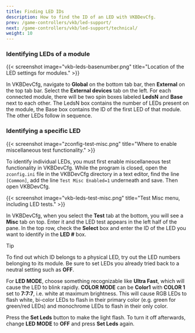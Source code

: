 ```yaml
---
title: Finding LED IDs
description: How to find the ID of an LED with VKBDevCfg.
prev: /game-controllers/vkb/led-support/
next: /game-controllers/vkb/led-support/technical/
weight: 10
---
```


### Identifying LEDs of a module

{{< screenshot image="vkb-leds-basenumber.png" title="Location of the LED settings for modules." >}}

In VKBDevCfg, navigate to **Global** on the bottom tab bar, then **External** on the top tab bar. Select the **External devices** tab on the left. For each connected module, there will be two spin boxes labeled **LedsN** and **Base** next to each other. The LedsN box contains the number of LEDs present on the module, the Base box contains the ID of the first LED of that module. The other LEDs follow in sequence.

### Identifying a specific LED

{{< screenshot image="zconfig-test-misc.png" title="Where to enable miscellaneous test functionality." >}}

To identify individual LEDs, you must first enable miscellaneous test functionality in VKBDevCfg. While the program is closed, open the `zconfig.ini` file in the VKBDevCfg directory in a text editor, find the line `[Common]`, add the line `Test Misc Enabled=1` underneath and save. Then open VKBDevCfg.

{{< screenshot image="vkb-leds-test-misc.png" title="Test Misc menu, including LED tests." >}}

In VKBDevCfg, when you select the **Test** tab at the bottom, you will see a **Misc** tab on top. Enter it and the LED test appears in the left half of the pane. In the top row, check the **Select** box and enter the ID of the LED you want to identify in the **LED #** box.

> [!TIP]
> To find out which ID belongs to a physical LED, try out the LED numbers belonging to its module. Be sure to set LEDs you already tried back to a neutral setting such as **OFF**.

For **LED MODE**, choose something recognizable like **Ultra Fast**, which will cause the LED to blink rapidly. **COLOR MODE** can be **Color1** with **COLOR 1** set to **7:7:7**, i.e. white at maximum brightness. This will cause RGB LEDs to flash white, bi-color LEDs to flash in their primary color (e.g. green for green/red LEDs) and monochrome LEDs to flash in their only color.

Press the **Set Leds** button to make the light flash. To turn it off afterwards, change **LED MODE** to **OFF** and press **Set Leds** again.
